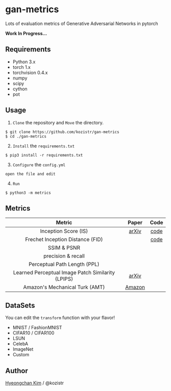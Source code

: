 # gan-metrics
Lots of evaluation metrics of Generative Adversarial Networks in pytorch

**Work In Progress...**

## Requirements

* Python 3.x
* torch 1.x
* torchvision 0.4.x
* numpy
* scipy
* cython
* pot

## Usage

1. `Clone` the repository and `Move` the directory.

```shell script
$ git clone https://github.com/kozistr/gan-metrics
$ cd ./gan-metrics
```

2. `Install` the `requirements.txt` 

```shell script
$ pip3 install -r requirements.txt
```

3. `Configure` the `config.yml` 

```shell script
open the file and edit
```

4. `Run`

```shell script
$ python3 -m metrics
```

## Metrics

| Metric | Paper | Code |
| :---: | :---: | :---: |
| Inception Score (IS) | [arXiv](https://arxiv.org/abs/1801.01973) | [code]( ./metrics/is) |
| Frechet Inception Distance (FID) | | [code](./metrics/fid) |
| SSIM & PSNR | | |
| precision & recall | | |
| Perceptual Path Length (PPL) | | |
| Learned Perceptual Image Patch Similarity (LPIPS) | [arXiv](https://arxiv.org/abs/1801.03924) | |
| Amazon's Mechanical Turk (AMT) | [Amazon](https://www.mturk.com/) | |

## DataSets

You can edit the `transform` function with your flavor!

* MNIST / FashionMNIST
* CIFAR10 / CIFAR100
* LSUN
* CelebA
* ImageNet
* Custom

## Author

[Hyeongchan Kim](http://kozistr.tech) / @kozistr
